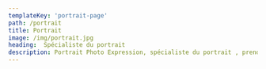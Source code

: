```yaml
---
templateKey: 'portrait-page'
path: /portrait
title: Portrait
image: /img/portrait.jpg
heading:  Spécialiste du portrait
description: Portrait Photo Expression, spécialiste du portrait , prend des photos individuelles ou de groupe. Il effectue notamment des photos pour les réseaux sociaux, les CVs, pour les compagnies aériennes ainsi que des photos médicales pour chirurgie esthétique..
---
```

